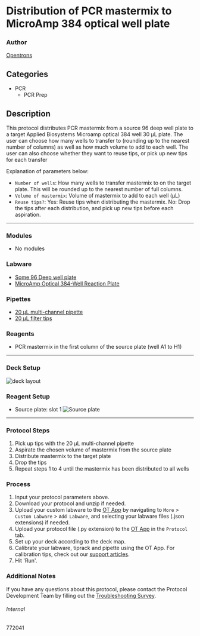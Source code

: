 # Distribution of PCR mastermix to MicroAmp 384 optical well plate

### Author
[Opentrons](https://opentrons.com/)

## Categories
* PCR
	* PCR Prep

## Description
This protocol distributes PCR mastermix from a source 96 deep well plate to a target Applied Biosystems Microamp optical 384 well 30 µL plate. The user can choose how many wells to transfer to (rounding up to the nearest number of columns) as well as how much volume to add to each well. The user can also choose whether they want to reuse tips, or pick up new tips for each transfer

Explanation of parameters below:
* `Number of wells`: How many wells to transfer mastermix to on the target plate. This will be rounded up to the nearest number of full columns.
* `Volume of mastermix`: Volume of mastermix to add to each well (µL)
* `Reuse tips?`: Yes: Reuse tips when distributing the mastermix. No: Drop the tips after each distribution, and pick up new tips before each aspiration.

---

### Modules
* No modules

### Labware
* [Some 96 Deep well plate]()
* [MicroAmp Optical 384-Well Reaction Plate]()

### Pipettes
* [20 µL multi-channel pipette](https://shop.opentrons.com/8-channel-electronic-pipette/)
* [20 µL filter tips](https://shop.opentrons.com/opentrons-20ul-filter-tips/)

### Reagents
* PCR mastermix in the first column of the source plate (well A1 to H1)

---

### Deck Setup
![deck layout](https://opentrons-protocol-library-website.s3.amazonaws.com/custom-README-images/772041/deck.jpg)

### Reagent Setup
* Source plate: slot 1
![Source plate](https://opentrons-protocol-library-website.s3.amazonaws.com/custom-README-images/772041/source_plate.jpg)

---

### Protocol Steps
1. Pick up tips with the 20 µL multi-channel pipette
2. Aspirate the chosen volume of mastermix from the source plate
3. Distribute mastermix to the target plate
4. Drop the tips
4. Repeat steps 1 to 4 until the mastermix has been distributed to all wells  

### Process
1. Input your protocol parameters above.
2. Download your protocol and unzip if needed.
3. Upload your custom labware to the [OT App](https://opentrons.com/ot-app) by navigating to `More` > `Custom Labware` > `Add Labware`, and selecting your labware files (.json extensions) if needed.
4. Upload your protocol file (.py extension) to the [OT App](https://opentrons.com/ot-app) in the `Protocol` tab.
5. Set up your deck according to the deck map.
6. Calibrate your labware, tiprack and pipette using the OT App. For calibration tips, check out our [support articles](https://support.opentrons.com/en/collections/1559720-guide-for-getting-started-with-the-ot-2).
7. Hit 'Run'.

### Additional Notes
If you have any questions about this protocol, please contact the Protocol Development Team by filling out the [Troubleshooting Survey](https://protocol-troubleshooting.paperform.co/).

###### Internal
772041

